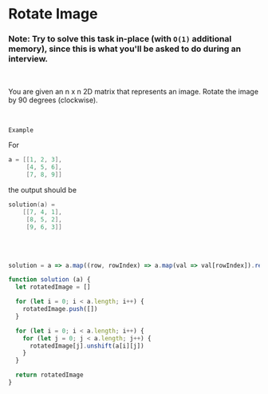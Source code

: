 #   Rotate Image

### Note: Try to solve this task in-place (with `O(1)` additional memory), since this is what you'll be asked to do during an interview.
<br />

You are given an n x n 2D matrix that represents an image. Rotate the image by 90 degrees (clockwise).

<br />


`Example`

For

```go
a = [[1, 2, 3],
     [4, 5, 6],
     [7, 8, 9]]
```

the output should be

```go
solution(a) =
    [[7, 4, 1],
     [8, 5, 2],
     [9, 6, 3]]
```

<br />

<br />


```javascript
solution = a => a.map((row, rowIndex) => a.map(val => val[rowIndex]).reverse())
```

```javascript
function solution (a) {
  let rotatedImage = []

  for (let i = 0; i < a.length; i++) {
    rotatedImage.push([])
  }

  for (let i = 0; i < a.length; i++) {
    for (let j = 0; j < a.length; j++) {
      rotatedImage[j].unshift(a[i][j])
    }
  }

  return rotatedImage
}
```